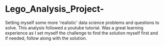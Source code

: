 # Lego_Analysis_Project-

Setting myself some more 'realistic' data science problems and questions to solve. 
This analysis followed a youtube tutorial. Was a great learning experience as I set myself the challenge to find the solution myself first and if needed, follow along with the solution. 
